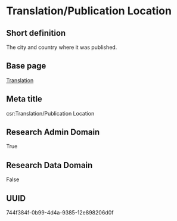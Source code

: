 # Translation/Publication Location
## Short definition
The city and country where it was published.
## Base page
[Translation](https://github.com/EuroCRIS/CASRAI-Dictionairies/blob/main/Objects/Translation.md)
## Meta title
csr:Translation/Publication Location
## Research Admin Domain
True
## Research Data Domain
False
## UUID
744f384f-0b99-4d4a-9385-12e898206d0f
